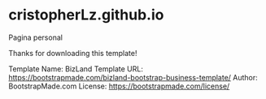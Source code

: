 # cristopherLz.github.io
Pagina personal

Thanks for downloading this template!

Template Name: BizLand
Template URL: https://bootstrapmade.com/bizland-bootstrap-business-template/
Author: BootstrapMade.com
License: https://bootstrapmade.com/license/
